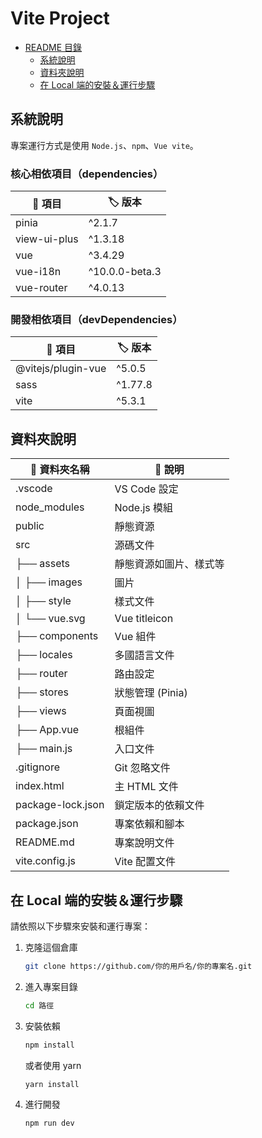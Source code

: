 # Vite Project
- [README 目錄](#vite-project)
  - [系統說明](#系統說明)
  - [資料夾說明](#資料夾說明)
  - [在 Local 端的安裝＆運行步驟](#在-local-端的安裝運行步驟)

## 系統說明
專案運行方式是使用 `Node.js`、`npm`、`Vue vite`。

### 核心相依項目（dependencies）
| :pushpin: 項目 | :label:  版本 |
| -------- | -------- |
| pinia | ^2.1.7 |
| view-ui-plus | ^1.3.18 |
| vue | ^3.4.29 |
| vue-i18n | ^10.0.0-beta.3 |
| vue-router | ^4.0.13 |

### 開發相依項目（devDependencies）
| :pushpin: 項目 | :label:  版本 |
| -------- | -------- |
| @vitejs/plugin-vue | ^5.0.5 |
| sass | ^1.77.8 |
| vite | ^5.3.1 |

## 資料夾說明
| :file_folder: 資料夾名稱 | :memo: 說明 |
| -------- | ------------- |
| .vscode  | VS Code 設定 |
| node_modules | Node.js 模組 |
| public   | 靜態資源 |
| src      | 源碼文件 |
| ├── assets | 靜態資源如圖片、樣式等 |
| │   ├── images | 圖片 |
| │   ├── style  | 樣式文件 |
| │   └── vue.svg | Vue titleicon |
| ├── components | Vue 組件 |
| ├── locales | 多國語言文件 |
| ├── router | 路由設定 |
| ├── stores | 狀態管理 (Pinia) |
| ├── views | 頁面視圖 |
| ├── App.vue | 根組件 |
| ├── main.js | 入口文件 |
| .gitignore | Git 忽略文件 |
| index.html | 主 HTML 文件 |
| package-lock.json | 鎖定版本的依賴文件 |
| package.json | 專案依賴和腳本 |
| README.md | 專案說明文件 |
| vite.config.js | Vite 配置文件 |


## 在 Local 端的安裝＆運行步驟
請依照以下步驟來安裝和運行專案：

1. 克隆這個倉庫
    ```bash
    git clone https://github.com/你的用戶名/你的專案名.git
    ```

2. 進入專案目錄
    ```bash
    cd 路徑
    ```

3. 安裝依賴
    ```bash
    npm install
    ```
    或者使用 yarn
    ```bash
    yarn install
    ```

4. 進行開發
    ```bash
    npm run dev
